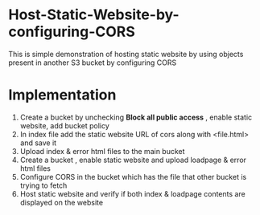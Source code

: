 # Host-Static-Website-by-configuring-CORS
This is simple demonstration of hosting static website by using objects present in another S3 bucket by configuring CORS

# Implementation
1. Create a bucket by unchecking **Block all public access** , enable static website, add bucket policy 
2. In index file add the static website URL of cors along with <file.html> and save it
3. Upload index & error html files to the main bucket
4. Create a bucket , enable static website and upload loadpage & error html files
5. Configure CORS in the bucket which has the file that other bucket is trying to fetch
6. Host static website and verify if both index & loadpage contents are displayed on the website
